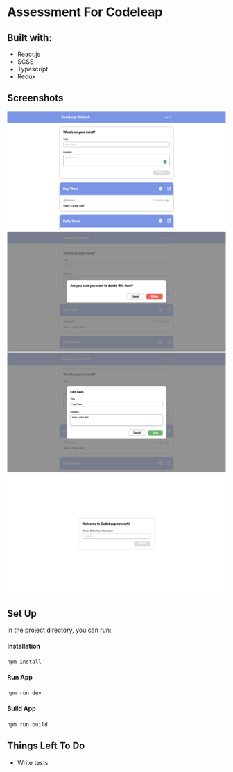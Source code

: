 # Assessment For Codeleap
## Built with:
- React.js
- SCSS
- Typescript
- Redux

## Screenshots
![Dahboard](/src/assets/images/dashboard.png)
![Delete view](/src/assets/images/deleteview.png)
![Edit view](/src/assets/images/editview.png)
![Signup page](/src/assets/images/signup.png)

## Set Up 

In the project directory, you can run:

#### Installation

`npm install`

#### Run App

`npm run dev`

#### Build App

`npm run build`

## Things Left To Do

* Write tests